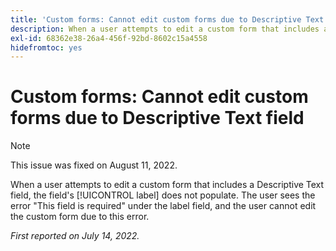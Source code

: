 ```yaml
---
title: 'Custom forms: Cannot edit custom forms due to Descriptive Text field'
description: When a user attempts to edit a custom form that includes a Descriptive Text field, the field's [!UICONTROL label] does not populate. The user sees the error This field is required under the label field, and the user cannot edit the custom form due to this error.
exl-id: 68362e38-26a4-456f-92bd-8602c15a4558
hidefromtoc: yes
---
```

# Custom forms: Cannot edit custom forms due to Descriptive Text field

>[!NOTE]
>
> This issue was fixed on August 11, 2022.

When a user attempts to edit a custom form that includes a Descriptive Text field, the field's [!UICONTROL label] does not populate. The user sees the error "This field is required" under the label field, and the user cannot edit the custom form due to this error.

_First reported on July 14, 2022._
